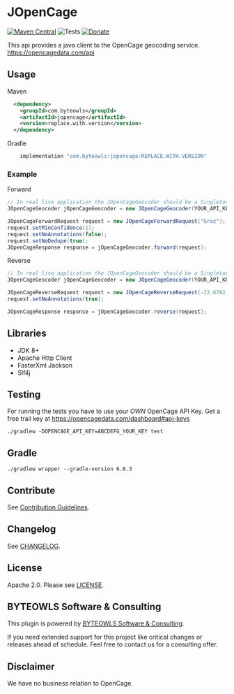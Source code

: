# JOpenCage 
[![Maven Central](https://img.shields.io/maven-central/v/com.byteowls/jopencage.svg?label=Maven%20Central)](https://search.maven.org/search?q=g:%22com.byteowls%22%20AND%20a:%22jopencage%22)
![Tests](https://github.com/moberwasserlechner/jopencage/workflows/UnitTests/badge.svg)
[![Donate](https://img.shields.io/badge/Donate-PayPal-green.svg)](https://www.paypal.me/moberwasserlechner)

This api provides a java client to the OpenCage geocoding service. https://opencagedata.com/api

## Usage

Maven

```xml
  <dependency>
    <groupId>com.byteowls</groupId>
    <artifactId>jopencage</artifactId>
    <version>replace.with.version</version>
  </dependency>
```

Gradle

```gradle
    implementation "com.byteowls:jopencage:REPLACE.WITH.VERSION"
```

### Example

Forward

```java
// In real live application the JOpenCageGeocoder should be a Singleton
JOpenCageGeocoder jOpenCageGeocoder = new JOpenCageGeocoder(YOUR_API_KEY);

JOpenCageForwardRequest request = new JOpenCageForwardRequest("Graz");
request.setMinConfidence(1);
request.setNoAnnotations(false);
request.setNoDedupe(true);
JOpenCageResponse response = jOpenCageGeocoder.forward(request);
```

Reverse

```java
// In real live application the JOpenCageGeocoder should be a Singleton
JOpenCageGeocoder jOpenCageGeocoder = new JOpenCageGeocoder(YOUR_API_KEY);

JOpenCageReverseRequest request = new JOpenCageReverseRequest(-22.6792, 14.5272);
request.setNoAnnotations(true);

JOpenCageResponse response = jOpenCageGeocoder.reverse(request);
```

## Libraries

* JDK 8+
* Apache Http Client
* FasterXml Jackson
* Slf4j

## Testing

For running the tests you have to use your *OWN* OpenCage API Key. Get a free trail key at https://opencagedata.com/dashboard#api-keys

```
./gradlew -DOPENCAGE_API_KEY=ABCDEFG_YOUR_KEY test
```

## Gradle

```
./gradlew wrapper --gradle-version 6.8.3
```

## Contribute

See [Contribution Guidelines](https://github.com/moberwasserlechner/jopencage/blob/master/.github/CONTRIBUTING.md).

## Changelog
See [CHANGELOG](https://github.com/moberwasserlechner/jopencage/blob/master/CHANGELOG.md).

## License

Apache 2.0. Please see [LICENSE](https://github.com/moberwasserlechner/jopencage/blob/master/LICENSE).

## BYTEOWLS Software & Consulting

This plugin is powered by [BYTEOWLS Software & Consulting](https://byteowls.com).

If you need extended support for this project like critical changes or releases ahead of schedule. Feel free to contact us for a consulting offer.

## Disclaimer

We have no business relation to OpenCage.
